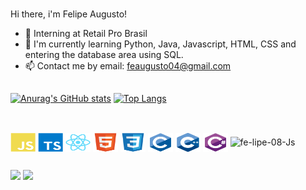 ### 

Hi there, i'm Felipe Augusto!

- 🔭 Interning at Retail Pro Brasil
- 🌱 I'm currently learning Python, Java, Javascript, HTML, CSS and entering the database area using SQL.
- 📫 Contact me by email: feaugusto04@gmail.com

##

  [![Anurag's GitHub stats](https://github-readme-stats.vercel.app/api?username=fe-lipe-08&show_icons=true&theme=dracula)](https://github.com/anuraghazra/github-readme-stats)
  [![Top Langs](https://github-readme-stats.vercel.app/api/top-langs/?username=fe-lipe-08&show_icons=true&theme=dracula)](https://github.com/anuraghazra&layout=compact)

##

  <div style="display: inline_block"><br>
  <img align="center" alt="fe-lipe-08-Js" height="30" width="40" src="https://raw.githubusercontent.com/devicons/devicon/master/icons/javascript/javascript-plain.svg">     
  <img align="center" alt="fe-lipe-08-Ts" height="30" width="40" src="https://raw.githubusercontent.com/devicons/devicon/master/icons/typescript/typescript-plain.svg">
  <img align="center" alt="fe-lipe-08-React" height="30" width="40" src="https://raw.githubusercontent.com/devicons/devicon/master/icons/react/react-original.svg">
  <img align="center" alt="fe-lipe-08-HTML" height="30" width="40" src="https://raw.githubusercontent.com/devicons/devicon/master/icons/html5/html5-original.svg">
  <img align="center" alt="fe-lipe-08-CSS" height="30" width="40" src="https://raw.githubusercontent.com/devicons/devicon/master/icons/css3/css3-original.svg">
  <img align="center" alt="fe-lipe-08-C" height="30" width="40" src="https://raw.githubusercontent.com/devicons/devicon/master/icons/c/c-original.svg">
  <img align="center" alt="fe-lipe-08-C++" height="30" width="40" src="https://raw.githubusercontent.com/devicons/devicon/master/icons/cplusplus/cplusplus-original.svg">
  <img align="center" alt="fe-lipe-08-Csharp" height="30" width="40" src="https://raw.githubusercontent.com/devicons/devicon/master/icons/csharp/csharp-original.svg">
  <img align="center" alt="fe-lipe-08-Js" height="30" width="40" src="https://cdn.jsdelivr.net/gh/devicons/devicon/icons/python/python-plain.svg"> 
  </div>

   ##

   <div>
  <a href="" target="_blank"><img src="https://img.shields.io/badge/Discord-7289DA?style=for-the-badge&logo=discord&logoColor=white" target="_blank"></a>
  <a href="https://www.linkedin.com/in/felipe-augusto-64b208285" target="_blank"><img src="https://img.shields.io/badge/LinkedIn-0077B5?style=for-the-badge&logo=linkedin&logoColor=white" target="_blank"></a>
   </div>
